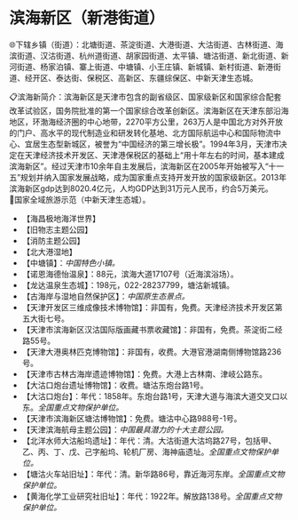 # 滨海新区（新港街道）  
🌐下辖乡镇（街道）：北塘街道、茶淀街道、大港街道、大沽街道、古林街道、海滨街道、汉沽街道、杭州道街道、胡家园街道、太平镇、塘沽街道、新北街道、新河街道、杨家泊镇、寨上街道、中塘镇、小王庄镇、新城镇、新村街道、新港街道、经开区、泰达街、保税区、高新区、东疆综保区、中新天津生态城。    
  
📋滨海新简介：滨海新区是天津市包含的副省级区、国家级新区和国家综合配套改革试验区，国务院批准的第一个国家综合改革创新区。滨海新区在天津东部沿海地区，环渤海经济圈的中心地带，2270平方公里，263万人是中国北方对外开放的门户、高水平的现代制造业和研发转化基地、北方国际航运中心和国际物流中心、宜居生态型新城区，被誉为“中国经济的第三增长极”。1994年3月，天津市决定在天津经济技术开发区、天津港保税区的基础上“用十年左右的时间，基本建成滨海新区”。经过天津市10余年自主发展后，滨海新区在2005年开始被写入“十一五”规划并纳入国家发展战略，成为国家重点支持开发开放的国家级新区。2013年滨海新区gdp达到8020.4亿元，人均GDP达到31万元人民币，约合5万美元。   
🚩国家全域旅游示范（中新天津生态城）。   
  
* 【海昌极地海洋世界】  
* 【旧物志主题公园】  
* 【消防主题公园】  
* 【北大港湿地】  
* 【中塘镇】：*中国特色小镇。*  
* 【诺恩海德怡温泉】：88元，滨海大道17107号（近海滨浴场）。   
* 【龙达温泉生态城】：198元，022-28237799，塘沽新城镇。   
* 【古海岸与湿地自然保护区】：*中国原生态景点。*  
* 【天津开发区三维成像技术博物馆】：非国有，免费。天津经济技术开发区第五大街七号。   
* 【天津市滨海新区汉沽国际版画藏书票收藏馆】：非国有，免费。茶淀街二经路55号。   
* 【天津大港奥林匹克博物馆】：非国有，收费。大港官港湖南侧博物馆路236号。   
* 【天津市古林古海岸遗迹博物馆】：免费。大港上古林南、津岐公路东。   
* 【大沽口炮台遗址博物馆】：收费。塘沽东炮台路1号。   
* 【大沽口炮台】：年代：1858年。东炮台路1号，天津大道与海滨大道交叉口以东。*全国重点文物保护单位。*  
* 【天津市滨海新区塘沽博物馆】：免费。塘沽中心路988号-1号。   
* 【天津滨海航母主题公园】：*中国最具潜力的十大主题公园。*  
* 【北洋水师大沽船坞遗址】：年代：清。大沽街道大沽坞路27号，包括甲、乙、丙、丁、戊、己字船坞、轮机厂房、海神庙遗址。*全国重点文物保护单位。*  
* 【塘沽火车站旧址】：年代：清。新华路86号，靠近海河东岸。*全国重点文物保护单位。*  
* 【黄海化学工业研究社旧址】：年代：1922年。解放路138号。*全国重点文物保护单位。*  